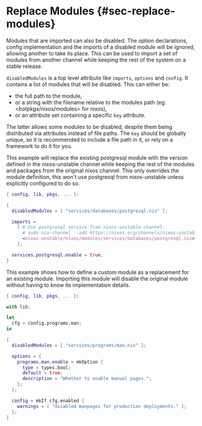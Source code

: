 # Replace Modules {#sec-replace-modules}

Modules that are imported can also be disabled. The option declarations,
config implementation and the imports of a disabled module will be
ignored, allowing another to take its place. This can be used to
import a set of modules from another channel while keeping the rest of
the system on a stable release.

`disabledModules` is a top level attribute like `imports`, `options` and
`config`. It contains a list of modules that will be disabled. This can
either be:
 - the full path to the module,
 - or a string with the filename relative to the modules path (eg. \<botpkgs/nixos/modules> for nixos),
 - or an attribute set containing a specific `key` attribute.

The latter allows some modules to be disabled, despite them being distributed
via attributes instead of file paths. The `key` should be globally unique, so
it is recommended to include a file path in it, or rely on a framework to do it
for you.

This example will replace the existing postgresql module with the
version defined in the nixos-unstable channel while keeping the rest of
the modules and packages from the original nixos channel. This only
overrides the module definition, this won't use postgresql from
nixos-unstable unless explicitly configured to do so.

```nix
{ config, lib, pkgs, ... }:

{
  disabledModules = [ "services/databases/postgresql.nix" ];

  imports =
    [ # Use postgresql service from nixos-unstable channel.
      # sudo nix-channel --add https://nixos.org/channels/nixos-unstable nixos-unstable
      <nixos-unstable/nixos/modules/services/databases/postgresql.nix>
    ];

  services.postgresql.enable = true;
}
```

This example shows how to define a custom module as a replacement for an
existing module. Importing this module will disable the original module
without having to know its implementation details.

```nix
{ config, lib, pkgs, ... }:

with lib;

let
  cfg = config.programs.man;
in

{
  disabledModules = [ "services/programs/man.nix" ];

  options = {
    programs.man.enable = mkOption {
      type = types.bool;
      default = true;
      description = "Whether to enable manual pages.";
    };
  };

  config = mkIf cfg.enabled {
    warnings = [ "disabled manpages for production deployments." ];
  };
}
```
